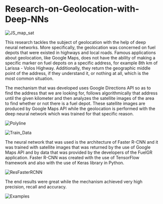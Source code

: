 # Research-on-Geolocation-with-Deep-NNs

![JS_map_sat](https://user-images.githubusercontent.com/77634612/174321644-f2b78caa-e2ed-4509-98d8-f9817e98c5f0.PNG)

This research tackles the subject of geolocation with the help of deep neural networks. More specifically, the geolocation was concerned on fuel depots that were existed 
in highways and local roads. Famous applications about geolocation, like Google Maps, does not have the ability of making a specific marker on fuel depots on a specific 
address, for example 8th km of Larissa - Volos Highway. Additionally, they return the geographic middle point of the address, if they understand it, or nothing at all, 
which is the most common situation.

The mechanism that was developed uses Google Directions API so as to find the address that we are looking for, follows algorithmically that address until the given 
kilometer and then analyzes the satellite images of the area to find whether or not there is a fuel depot. These satellite images are produced by Google Maps API while 
the geolocation is performed with the deep neural network which was trained for that specific reason.

![Polyline](https://user-images.githubusercontent.com/77634612/174322176-6dc3a20e-64e8-4a0f-90c0-416257a44c4e.PNG)

![Train_Data](https://user-images.githubusercontent.com/77634612/174322249-0e61c0ff-1975-4937-8161-0e3324ab57d2.PNG)


The neural network that was used is the architecture of Faster R-CNN and it was trained with satellite images that was returned by the use of Google Maps API and by data 
that was provided by the developers of the FuelGR application. Faster R-CNN was created with the use of TensorFlow framework and also with the use of Keras library in 
Python.

![ResFasterRCNN](https://user-images.githubusercontent.com/77634612/174322460-1c6b0024-8d80-4fb6-86ca-de23b2d2b083.png)


The end results were great while the mechanism achieved very high precision, recall and accuracy.

![Examples](https://user-images.githubusercontent.com/77634612/174322526-ccccd1c6-55ef-48b0-99aa-7c34116da82d.jpg)

